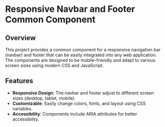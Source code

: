 # Responsive Navbar and Footer Common Component

## Overview

This project provides a common component for a responsive navigation bar (navbar) and footer that can be easily integrated into any web application. The components are designed to be mobile-friendly and adapt to various screen sizes using modern CSS and JavaScript.

## Features

- **Responsive Design**: The navbar and footer adjust to different screen sizes (desktop, tablet, mobile).
- **Customizable**: Easily change colors, fonts, and layout using CSS variables.
- **Accessibility**: Components include ARIA attributes for better accessibility.


